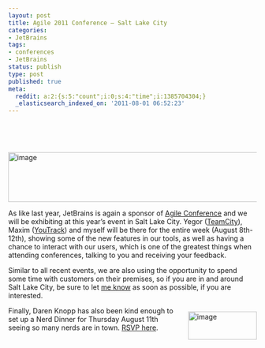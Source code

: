 ```yaml
---
layout: post
title: Agile 2011 Conference – Salt Lake City
categories:
- JetBrains
tags:
- conferences
- JetBrains
status: publish
type: post
published: true
meta:
  reddit: a:2:{s:5:"count";i:0;s:4:"time";i:1385704304;}
  _elasticsearch_indexed_on: '2011-08-01 06:52:23'
---
```

<p>&nbsp;</p> <p>&nbsp;</p> <p><a href="http://agile2011.agilealliance.org/"><img style="background-image:none;padding-left:0;padding-right:0;display:block;float:none;padding-top:0;border-width:0;margin:10px auto 0;" title="image" border="0" alt="image" src="http://hhariri.files.wordpress.com/2011/08/image.png" width="517" height="101"></a></p> <p>As like last year, JetBrains is again a sponsor of <a href="http://agile2011.agilealliance.org/">Agile Conference</a> and we will be exhibiting at this year’s event in Salt Lake City. Yegor (<a href="http://www.jetbrains.com/teamcity">TeamCity</a>), Maxim (<a href="http://www.jetbrains.com/youtrack">YouTrack</a>) and myself will be there for the entire week (August 8th-12th), showing some of the new features in our tools, as well as having a chance to interact with our users, which is one of the greatest things when attending conferences, talking to you and receiving your feedback.&nbsp; </p> <p>Similar to all recent events, we are also using the opportunity to spend some time with customers on their premises, so if you are in and around Salt Lake City, be sure to let <a href="mailto:hadi at jetbrains dot com">me know</a> as soon as possible, if you are interested. </p> <p><a href="http://nerddinner.com/4822"><img style="background-image:none;padding-left:0;padding-right:0;display:inline;float:right;padding-top:0;border-width:0;margin:10px 0 0 15px;" title="image" border="0" alt="image" align="right" src="http://hhariri.files.wordpress.com/2011/08/image1.png" width="139" height="57"></a></p> <p>Finally, Daren Knopp has also been kind enough to set up a Nerd Dinner for Thursday August 11th seeing so many nerds are in town. <a href="http://nerddinner.com/4822">RSVP here</a>. </p>
